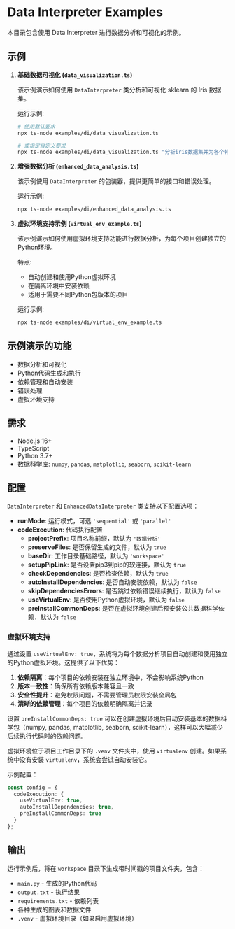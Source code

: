 # Data Interpreter Examples

本目录包含使用 Data Interpreter 进行数据分析和可视化的示例。

## 示例

1. **基础数据可视化 (`data_visualization.ts`)**
   
   该示例演示如何使用 `DataInterpreter` 类分析和可视化 sklearn 的 Iris 数据集。
   
   运行示例:
   ```bash
   # 使用默认要求
   npx ts-node examples/di/data_visualization.ts
   
   # 或指定自定义要求
   npx ts-node examples/di/data_visualization.ts "分析iris数据集并为各个特征生成直方图"
   ```

2. **增强数据分析 (`enhanced_data_analysis.ts`)**
   
   该示例使用 `DataInterpreter` 的包装器，提供更简单的接口和错误处理。
   
   运行示例:
   ```bash
   npx ts-node examples/di/enhanced_data_analysis.ts
   ```

3. **虚拟环境支持示例 (`virtual_env_example.ts`)**
   
   该示例演示如何使用虚拟环境支持功能进行数据分析，为每个项目创建独立的Python环境。
   
   特点:
   - 自动创建和使用Python虚拟环境
   - 在隔离环境中安装依赖
   - 适用于需要不同Python包版本的项目
   
   运行示例:
   ```bash
   npx ts-node examples/di/virtual_env_example.ts
   ```

## 示例演示的功能

- 数据分析和可视化
- Python代码生成和执行
- 依赖管理和自动安装
- 错误处理
- 虚拟环境支持

## 需求

- Node.js 16+
- TypeScript
- Python 3.7+
- 数据科学库: `numpy`, `pandas`, `matplotlib`, `seaborn`, `scikit-learn`

## 配置

`DataInterpreter` 和 `EnhancedDataInterpreter` 类支持以下配置选项：

- **runMode**: 运行模式，可选 `'sequential'` 或 `'parallel'`
- **codeExecution**: 代码执行配置
  - **projectPrefix**: 项目名称前缀，默认为 `'数据分析'`
  - **preserveFiles**: 是否保留生成的文件，默认为 `true`
  - **baseDir**: 工作目录基础路径，默认为 `'workspace'`
  - **setupPipLink**: 是否设置pip3到pip的软连接，默认为 `true`
  - **checkDependencies**: 是否检查依赖，默认为 `true`
  - **autoInstallDependencies**: 是否自动安装依赖，默认为 `false`
  - **skipDependenciesErrors**: 是否跳过依赖错误继续执行，默认为 `false`
  - **useVirtualEnv**: 是否使用Python虚拟环境，默认为 `false`
  - **preInstallCommonDeps**: 是否在虚拟环境创建后预安装公共数据科学依赖，默认为 `false`

### 虚拟环境支持

通过设置 `useVirtualEnv: true`，系统将为每个数据分析项目自动创建和使用独立的Python虚拟环境。这提供了以下优势：

1. **依赖隔离**：每个项目的依赖安装在独立环境中，不会影响系统Python
2. **版本一致性**：确保所有依赖版本兼容且一致
3. **安全性提升**：避免权限问题，不需要管理员权限安装全局包
4. **清晰的依赖管理**：每个项目的依赖明确隔离并记录

设置 `preInstallCommonDeps: true` 可以在创建虚拟环境后自动安装基本的数据科学包（numpy, pandas, matplotlib, seaborn, scikit-learn），这样可以大幅减少后续执行代码时的依赖问题。

虚拟环境位于项目工作目录下的 `.venv` 文件夹中，使用 `virtualenv` 创建。如果系统中没有安装 `virtualenv`，系统会尝试自动安装它。

示例配置：
```typescript
const config = {
  codeExecution: {
    useVirtualEnv: true,
    autoInstallDependencies: true,
    preInstallCommonDeps: true
  }
};
```

## 输出

运行示例后，将在 `workspace` 目录下生成带时间戳的项目文件夹，包含：

- `main.py` - 生成的Python代码
- `output.txt` - 执行结果
- `requirements.txt` - 依赖列表
- 各种生成的图表和数据文件
- `.venv` - 虚拟环境目录（如果启用虚拟环境） 